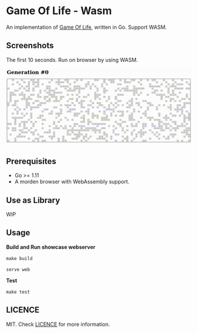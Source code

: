 # Game Of Life - Wasm

An implementation of [Game Of Life](https://en.wikipedia.org/wiki/Conway%27s_Game_of_Life), written in Go. Support WASM.

## Screenshots

The first 10 seconds. Run on browser by using WASM.

<p align="center">
  <img src="./media/gameoflife-10s.gif">
</p>

## Prerequisites

* Go >= 1.11
* A morden browser with WebAssembly support.

## Use as Library

WIP

## Usage

**Build and Run showcase webserver**

```
make build
```

```
serve web
```

**Test**

```
make test
```

## LICENCE

MIT. Check [LICENCE](#) for more information.
